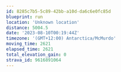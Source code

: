```yaml
---
id: 8285c7b5-5c89-42bb-a10d-da6c6e0fc85d
blueprint: run
location: 'Unknown location'
distance: 5004.5
date: '2023-08-10T00:19:44Z'
timezone: '(GMT+12:00) Antarctica/McMurdo'
moving_time: 2621
elapsed_time: 2621
total_elevation_gain: 0
strava_id: 9616891064
---
```

